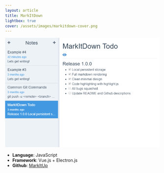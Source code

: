 ```yaml
---
layout: article
title: MarkItDown
lightbox: true
cover: /assets/images/markitdown-cover.png
---
```


![MarkItDown v1.0.0](/assets/images/markitdown-cover.png)

- __Language__: JavaScript
- __Framework__: Vue.js + Electron.js
- __Github__: [MarkItUp](https://github.com/Trolley33/markbook)
